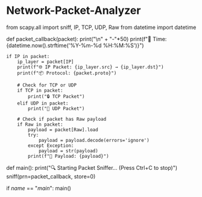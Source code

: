 # Network-Packet-Analyzer
from scapy.all import sniff, IP, TCP, UDP, Raw
from datetime import datetime

def packet_callback(packet):
    print("\n" + "-"*50)
    print(f"📅 Time: {datetime.now().strftime('%Y-%m-%d %H:%M:%S')}")

    if IP in packet:
        ip_layer = packet[IP]
        print(f"🌐 IP Packet: {ip_layer.src} → {ip_layer.dst}")
        print(f"📦 Protocol: {packet.proto}")

        # Check for TCP or UDP
        if TCP in packet:
            print("🔒 TCP Packet")
        elif UDP in packet:
            print("📡 UDP Packet")

        # Check if packet has Raw payload
        if Raw in packet:
            payload = packet[Raw].load
            try:
                payload = payload.decode(errors='ignore')
            except Exception:
                payload = str(payload)
            print(f"📝 Payload: {payload}")

def main():
    print("🔍 Starting Packet Sniffer... (Press Ctrl+C to stop)")
    sniff(prn=packet_callback, store=0)

if _name_ == "_main_":
    main()
